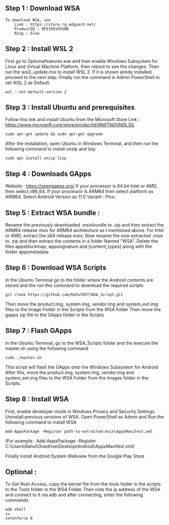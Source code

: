 ## Step 1 : Download WSA
	To download WSA, use
		Link : https://store.rg-adguard.net/
		ProductID : 9P3395VX91NR
		Ring : Slow

## Step 2 : Install WSL 2
First go to Optionalfeatures.exe and then enable Windows Subsystem for Linux
and Virtual Machine Platform, then reboot to see the changes.
Then run the wsl2_update.msi to install WSL 2.
If it is shown alredy installed, proceed to the next step.
Finally run the command in Admin PowerShell to set WSL 2 as Default.
	
	wsl --set-default-version 2

## Step 3 : Install Ubuntu and prerequisites
	
Follow this link and install Ubuntu from the Microsoft Store
Link : https://www.microsoft.com/store/productId/9N9TNGVNDL3Q
	
	sudo apt-get update && sudo apt-get upgrade
	
After the installation, open Ubuntu in Windows Terminal, and then run
the following command to install unzip and lzip.

	sudo apt install unzip lzip

## Step 4 : Downloads GApps
Website : https://opengapps.org/
	If your processor is 64 bit Intel or AMD, then select x86_64.
	If your processor is ARM64 then select platform as ARM64.
	Select Android Version as 11.0
	Variant : Pico.

## Step 5 : Extract WSA bundle :
Rename the previously downloaded .msixbundle to .zip and
then extract the ARM64 release msix for ARM64 architecture as I mentioned above.
For Intel or AMD, extract the x64 release msix.
	Now rename the now extracted .msix to .zip and then extract
the contents in a folder Named "WSA".
	Delete the files appxblockmap, appxsignature and [content_types] 
along with the folder appxmetadata

## Step 6 : Download WSA Scripts
In the Ubuntu Terminal go to the folder where the Android contents
are stored and the run this command to download the required scripts
	
	git clone https://github.com/RahulRST/WSA_Script.git
	
Then move the product.img, system.img, vendor.img and system_ext.img
files to the Image Folder in the Scripts from the WSA folder
Then move the gapps zip file to the GApps folder in the Scripts

## Step 7 : Flash GApps
In the Ubuntu Terminal, go to the WSA_Scripts folder and the execute 
the master.sh using the following command

	sudo ./master.sh
This script will flash the GApps onto the Windows Subsystem for Android
After this, move the product.img, system.img, vendor.img and system_ext.img
files to the WSA Folder from the Images folder in the Scripts.

## Step 8 : Install WSA
First, enable developer mode in Windows Privacy and Security Settings.
Uninstall previous versions of WSA.
Open PowerShell as Admin and Run the following command to install WSA
	
	Add-AppxPackage -Register path-to-extracted-msix\AppxManifest.xml
(For example : Add-AppxPackage -Register C:\Users\Rahul\Onedrive\Desktop\Android\AppxManifest.xml)

Finally install Android System Webview from the Google Play Store


## Optional : 
To Get Root Access, copy the kernel file from the tools folder in the scripts
to the Tools folder in the WSA Folder
Then note the ip address of the WSA and connect to it via adb and after connecting,
enter the following commands
	
	adb shell
	su
	setenforce 0
